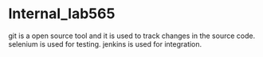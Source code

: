 # Internal_lab565
git is a open source tool and it is used to track changes in the source code.
selenium is used for testing.
jenkins is used for integration.
